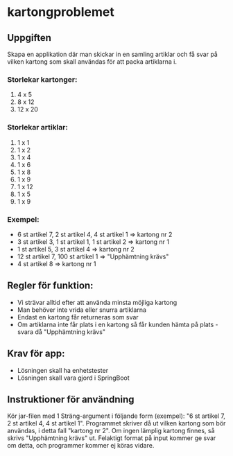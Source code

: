 # kartongproblemet

## Uppgiften

Skapa en applikation där man skickar in en samling artiklar och få svar på vilken kartong som skall användas för att packa artiklarna i.

### Storlekar kartonger:

1. 4 x 5
2. 8 x 12
3. 12 x 20

### Storlekar artiklar:

1. 1 x 1 
2. 1 x 2
3. 1 x 4
4. 1 x 6
5. 1 x 8
6. 1 x 9
7. 1 x 12
8. 1 x 5
9. 1 x 9

### Exempel:

- 6 st artikel 7, 2 st artikel 4, 4 st artikel 1 => kartong nr 2
- 3 st artikel 3, 1 st artikel 1, 1 st artikel 2 => kartong nr 1
- 1 st artikel 5, 3 st artikel 4 => kartong nr 2
- 12 st artikel 7, 100 st artikel 1 => "Upphämtning krävs"
- 4 st artikel 8 => kartong nr 1

## Regler för funktion:
- Vi strävar alltid efter att använda minsta möjliga kartong
- Man behöver inte vrida eller snurra artiklarna
- Endast en kartong får returneras som svar
- Om artiklarna inte får plats i en kartong så får kunden hämta på plats - svara då "Upphämtning krävs"

## Krav för app:
- Lösningen skall ha enhetstester
- Lösningen skall vara gjord i SpringBoot

## Instruktioner för användning
Kör jar-filen med 1 Sträng-argument i följande form (exempel): "6 st artikel 7, 2 st artikel 4, 4 st artikel 1".
Programmet skriver då ut vilken kartong som bör användas, i detta fall "kartong nr 2".
Om ingen lämplig kartong finnes, så skrivs "Upphämtning krävs" ut.
Felaktigt format på input kommer ge svar om detta, och programmer kommer ej köras vidare.